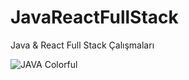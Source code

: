 # JavaReactFullStack
Java &amp; React Full Stack Çalışmaları

![JAVA Colorful](https://github.com/bedirhanbalci/JavaReactFullStack/assets/61194064/2811691a-4ca5-4e4f-8dc7-2e6f6de037e4)
